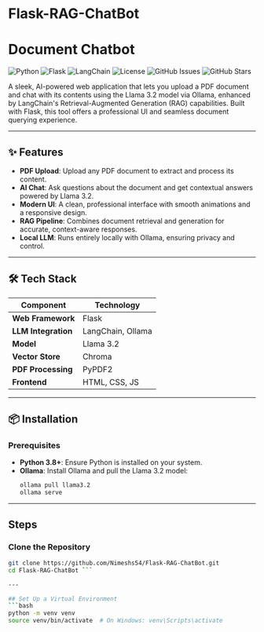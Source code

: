 # Flask-RAG-ChatBot

# Document Chatbot

![Python](https://img.shields.io/badge/Python-3.8%2B-blue?style=flat-square&logo=python)
![Flask](https://img.shields.io/badge/Flask-3.0.3-green?style=flat-square&logo=flask)
![LangChain](https://img.shields.io/badge/LangChain-0.3.0-orange?style=flat-square)
![License](https://img.shields.io/badge/License-MIT-brightgreen?style=flat-square)
![GitHub Issues](https://img.shields.io/github/issues/yourusername/document-chatbot?style=flat-square)
![GitHub Stars](https://img.shields.io/github/stars/yourusername/document-chatbot?style=flat-square)

A sleek, AI-powered web application that lets you upload a PDF document and chat with its contents using the Llama 3.2 model via Ollama, enhanced by LangChain's Retrieval-Augmented Generation (RAG) capabilities. Built with Flask, this tool offers a professional UI and seamless document querying experience.

---

## ✨ Features

- **PDF Upload**: Upload any PDF document to extract and process its content.
- **AI Chat**: Ask questions about the document and get contextual answers powered by Llama 3.2.
- **Modern UI**: A clean, professional interface with smooth animations and a responsive design.
- **RAG Pipeline**: Combines document retrieval and generation for accurate, context-aware responses.
- **Local LLM**: Runs entirely locally with Ollama, ensuring privacy and control.

---

## 🛠️ Tech Stack

| Component           | Technology         |
|---------------------|--------------------|
| **Web Framework**   | Flask              |
| **LLM Integration** | LangChain, Ollama  |
| **Model**           | Llama 3.2          |
| **Vector Store**    | Chroma             |
| **PDF Processing**  | PyPDF2             |
| **Frontend**        | HTML, CSS, JS      |

---

## 📦 Installation

### Prerequisites
- **Python 3.8+**: Ensure Python is installed on your system.
- **Ollama**: Install Ollama and pull the Llama 3.2 model:
  ```bash
  ollama pull llama3.2
  ollama serve

---

## Steps
### Clone the Repository
  ```bash
  git clone https://github.com/Nimeshs54/Flask-RAG-ChatBot.git
  cd Flask-RAG-ChatBot ```

---

## Set Up a Virtual Environment
  ```bash
  python -m venv venv
  source venv/bin/activate  # On Windows: venv\Scripts\activate



